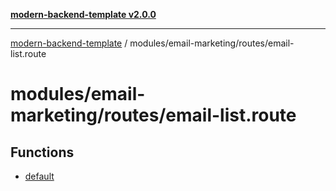 [**modern-backend-template v2.0.0**](../../../../README.md)

***

[modern-backend-template](../../../../modules.md) / modules/email-marketing/routes/email-list.route

# modules/email-marketing/routes/email-list.route

## Functions

- [default](functions/default.md)
